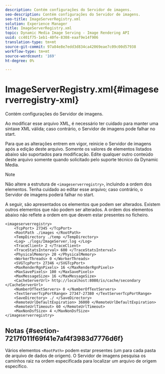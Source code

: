 ```yaml
---
description: Contém configurações do Servidor de imagens.
seo-description: Contém configurações do Servidor de imagens.
seo-title: ImageServerRegistry.xml
solution: Experience Manager
title: ImageServerRegistry.xml
topic: Dynamic Media Image Serving - Image Rendering API
uuid: cc401f75-1eb1-40fe-8308-eaaf9e14f906
translation-type: tm+mt
source-git-commit: 97a84e8e7edd3d834ca42069eae7c09c00d57938
workflow-type: tm+mt
source-wordcount: '169'
ht-degree: 0%

---
```



# ImageServerRegistry.xml{#imageserverregistry-xml}

Contém configurações do Servidor de imagens.

Ao modificar esse arquivo XML, é necessário ter cuidado para manter uma sintaxe XML válida; caso contrário, o Servidor de imagens pode falhar no start.

Para que as alterações entrem em vigor, reinicie o Servidor de imagens após a edição deste arquivo. Somente os valores de elementos listados abaixo são suportados para modificação. Edite qualquer outro conteúdo deste arquivo somente quando solicitado pelo suporte técnico da Dynamic Media.

>[!NOTE]
>
>Não altere a estrutura de `<imageserverregistry>`, incluindo a ordem dos elementos. Tenha cuidado ao editar esse arquivo; caso contrário, o Servidor de imagens poderá falhar no start.

A seguir, são apresentados os elementos que podem ser alterados. Existem outros elementos que não podem ser alterados. A ordem dos elementos abaixo não reflete a ordem em que devem estar presentes no ficheiro.

```
<imageserverregistry>
    <TcpPort> 27345 </TcpPort>    
    <RootPath ./images </RootPath>
    <TempDirectory ./temp </TempDirectory>
    <Log> ./logs/ImageServer.log </Log>
    <TraceClient> 2 </TraceClient>
    <TraceStatsInterval> 600 </TraceStatsInterval>
    <PhysicalMemory> 20 </PhysicalMemory>
    <WorkerThreads> 0 </WorkerThreads>
    <SVGTcpPort> 27346 </SVGTcpPort>
    <MaxRenderRgnPixels> 16 </MaxRenderRgnPixels>
    <MaxSavePixels> 100 </MaxSavePixels>
    <MaxMessageSize> 16 </MaxMessageSize>
    <CacheServerUrl> http://localhost:8080/is/cache/secondary </CacheServerUrl>
    <NumberOfTextServers> 0 </NumberOfTextServers>
    <TextServerTcpPortRange> 27347-27380 </TextServerTcpPortRange>
    <SaveDirectory> ./ </SaveDirectory>
    <RemoteUrlDefaultExpiration> 36000 </RemoteUrlDefaultExpiration>
    <RemoteUrlTimeout> 60 </RemoteUrlTimeout>
    <MaxNonDsfSize> 4 </MaxNonDsfSize>
</imageserverregistry>
```

## Notas {#section-7217f011f69f41e7af4f3983d7776d6f}

Vários elementos `<RootPath>` podem estar presentes (um para cada pasta de arquivo de dados de origem). O Servidor de imagens pesquisa os caminhos raiz na ordem especificada para localizar um arquivo de origem específico.
